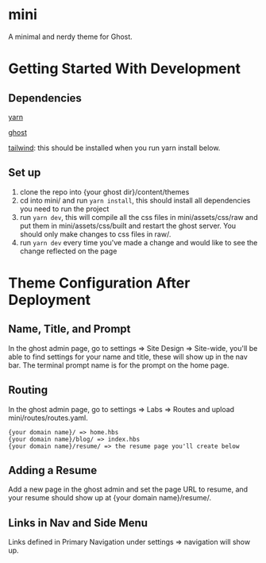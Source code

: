 # mini
A minimal and nerdy theme for Ghost.


# Getting Started With Development

## Dependencies


[yarn](https://yarnpkg.com/)

[ghost](https://ghost.org/docs/install/local/)

[tailwind](https://tailwindcss.com/docs/installation): this should be installed when you run yarn install below.

## Set up
1. clone the repo into {your ghost dir}/content/themes
2. cd into mini/ and run `yarn install`, this should install all dependencies you need to run the project
3. run `yarn dev`, this will compile all the css files in mini/assets/css/raw and put them in mini/assets/css/built and restart the ghost server. You should only make changes to css files in raw/.
4. run `yarn dev` every time you've made a change and would like to see the change reflected on the page

# Theme Configuration After Deployment
## Name, Title, and Prompt
In the ghost admin page, go to settings => Site Design => Site-wide, you'll be able to find settings for your name and title, these will show up in the nav bar. The terminal prompt name is for the prompt on the home page.

## Routing
In the ghost admin page, go to settings => Labs => Routes and upload mini/routes/routes.yaml. 

```
{your domain name}/ => home.hbs
{your domain name}/blog/ => index.hbs
{your domain name}/resume/ => the resume page you'll create below

```

## Adding a Resume
Add a new page in the ghost admin and set the page URL to resume, and your resume should show up at {your domain name}/resume/.

## Links in Nav and Side Menu
Links defined in Primary Navigation under settings => navigation will show up.

